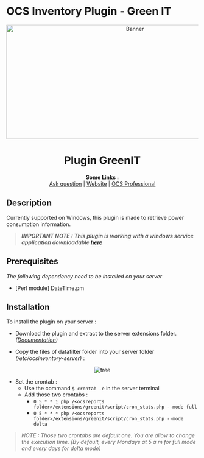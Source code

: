 # OCS Inventory Plugin - Green IT

<p align="center">
  <img src="https://cdn.ocsinventory-ng.org/common/banners/banner660px.png" height=300 width=660 alt="Banner">
</p>

<h1 align="center">Plugin GreenIT</h1>
<p align="center">
  <b>Some Links :</b><br>
  <a href="http://ask.ocsinventory-ng.org" target="_blank">Ask question</a> |
  <a href="https://www.ocsinventory-ng.org/?utm_source=github-ocs" target="_blank">Website</a> |
  <a href="https://www.ocsinventory-ng.org/en/#ocs-pro-en" target="_blank">OCS Professional</a>
</p>

## Description
Currently supported on Windows, this plugin is made to retrieve power consumption information.

> _**IMPORTANT NOTE : This plugin is working with a windows service application downloadable <a href="https://github.com/Atineon/ocsinventory-service_greenit" target="_blank">here</a>**_



## Prerequisites
*The following dependency need to be installed on your server*
- [Perl module]  DateTime.pm

## Installation
To install the plugin on your server :
- Download the plugin and extract to the server extensions folder. _(<a href="https://wiki.ocsinventory-ng.org/10.Plugin-engine/Using-plugins-installer/#plugin-activation" target="_blank">Documentation</a>)_

- Copy the files of datafilter folder into your server folder _(/etc/ocsinventory-server)_ :

<p align="center">
  <img src="https://i.postimg.cc/pVk79B1r/Capture-d-cran-du-2023-05-09-16-22-38.png" alt="tree"/>
</p>
    
- Set the crontab :
    - Use the command `$ crontab -e` in the server terminal
    - Add those two crontabs :
        - `0 5 * * 1 php /<ocsreports folder>/extensions/greenit/script/cron_stats.php --mode full`
        - `0 5 * * * php /<ocsreports folder>/extensions/greenit/script/cron_stats.php --mode delta`
    
> *NOTE : Those two crontabs are default one. You are allow to change the execution time. (By default, every Mondays at 5 a.m for full mode and every days for delta mode)*
    